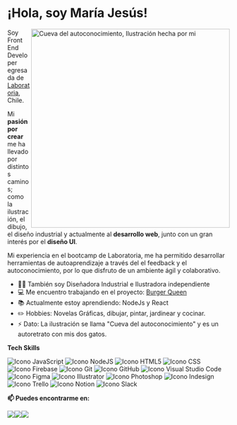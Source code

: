 <h1> ¡Hola, soy María Jesús! </h1>

<div>
<img src="Cueva del autoconocimiento.jpg" width="450px" alt = "Cueva del autoconocimiento, Ilustración hecha por mi" align = "right">

<p>
 Soy Front End Developer egresada de <a href = "https://www.laboratoria.la/" target="_blank">Laboratoria</a>, Chile. 
</p>
<p>
Mi <strong>pasión por crear</strong> me ha llevado por distintos caminos; como la ilustración, el dibujo, el diseño industrial y actualmente al <strong>desarrollo web</strong>, junto con un gran interés por el <strong>diseño UI</strong>.  
</p>
<p>    
Mi experiencia en el bootcamp de Laboratoria, me ha permitido desarrollar herramientas de autoaprendizaje a través del el feedback y el autoconocimiento, por lo que disfruto de un ambiente ágil y colaborativo.
</p> 
<ul>
<li>🙋‍♀️ También soy Diseñadora Industrial e Ilustradora independiente</li>
<li>💻 Me encuentro trabajando en el proyecto: <a href = "https://github.com/majesuso/SCL019-burger-queen">Burger Queen</a></li>
<li>📚 Actualmente estoy aprendiendo: NodeJs y React</li>
<li>✏️ Hobbies: Novelas Gráficas, dibujar, pintar, jardinear y cocinar.</li>
<li>⚡ Dato: La ilustración se llama "Cueva del autoconocimiento" y es un autoretrato con mis dos gatos.</li> 
</ul>
</div>
  
<div> 
<p><strong>Tech Skills</strong></p>
</div>       
       
![Icono JavaScript](https://img.icons8.com/color/50/ffffff/javascript--v1.png "JavaScript")                 ![Icono NodeJS](https://img.icons8.com/windows/50/ffffff/nodejs.png "NodeJS")               ![Icono HTML5](https://img.icons8.com/color/50/ffffff/html-5--v1.png "HTML5")               ![Icono CSS](https://img.icons8.com/color/50/ffffff/css3.png "CSS")               ![Icono Firebase](https://img.icons8.com/color/50/ffffff/firebase.png "Firebase")               ![Icono Git](https://img.icons8.com/color/50/ffffff/git.png "Git")               ![Icono GitHub](https://img.icons8.com/ios-glyphs/50/ffffff/github.png "GitHub")               ![Icono Visual Studio Code](https://img.icons8.com/color/50/ffffff/visual-studio-code-2019.png "Visual Studio Code")               ![Icono Figma](https://img.icons8.com/color/50/ffffff/figma--v1.png "Figma")               ![Icono Illustrator](https://img.icons8.com/color/50/000000/adobe-illustrator--v1.png "Illustrator")               ![Icono Photoshop](https://img.icons8.com/color/50/000000/adobe-photoshop--v1.png "Photoshop")               ![Icono Indesign](https://img.icons8.com/color/50/000000/adobe-indesign--v1.png "Indesign")               ![Icono Trello](https://img.icons8.com/color/50/000000/trello.png "Trello")               ![Icono Notion](https://img.icons8.com/material-outlined/50/FFFFFF/notion--v1.png "Notion")               ![Icono Slack](https://img.icons8.com/color/50/000000/slack-new.png "Slack")






<!--
<div>
<img src="https://img.icons8.com/color/48/ffffff/javascript--v1.png">
<p>JavaScript</p>
</div>
-->

<p><strong>📫 Puedes encontrarme en:</strong></p> 

<div style = "display: flex; flex-direction: row">
<a href = "https://www.linkedin.com/in/majesuso/"><img src = "https://img.icons8.com/ios-filled/50/ffffff/linkedin.png"></a>
<a href = "https://www.behance.net/majesusop8943?tracking_source=search_users%7Cmaria%20jesus%20oliva"><img src = "https://img.icons8.com/ios-filled/50/ffffff/behance.png"></a>
<a href = "mailto:majesus.op@gmail.com"><img src = "https://img.icons8.com/ios-filled/50/ffffff/secured-letter--v1.png"></a>
</div>

<!--



**majesuso/majesuso** is a ✨ _special_ ✨ repository because its `README.md` (this file) appears on your GitHub profile.

Here are some ideas to get you started:

- 🔭 I’m currently working on ...
- 🌱 I’m currently learning ...
- 👯 I’m looking to collaborate on ...
- 🤔 I’m looking for help with ...
- 💬 Ask me about ...
- 📫 How to reach me: ...
- 😄 Pronouns: ...
- ⚡ Fun fact: ...
-->
